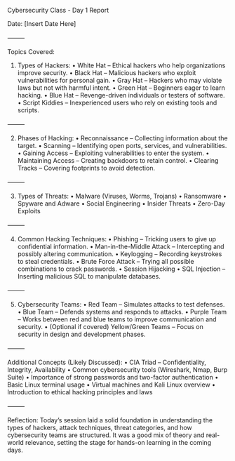 Cybersecurity Class - Day 1 Report

Date: [Insert Date Here]

⸻

Topics Covered:

1. Types of Hackers:
	•	White Hat – Ethical hackers who help organizations improve security.
	•	Black Hat – Malicious hackers who exploit vulnerabilities for personal gain.
	•	Gray Hat – Hackers who may violate laws but not with harmful intent.
	•	Green Hat – Beginners eager to learn hacking.
	•	Blue Hat – Revenge-driven individuals or testers of software.
	•	Script Kiddies – Inexperienced users who rely on existing tools and scripts.

⸻

2. Phases of Hacking:
	•	Reconnaissance – Collecting information about the target.
	•	Scanning – Identifying open ports, services, and vulnerabilities.
	•	Gaining Access – Exploiting vulnerabilities to enter the system.
	•	Maintaining Access – Creating backdoors to retain control.
	•	Clearing Tracks – Covering footprints to avoid detection.

⸻

3. Types of Threats:
	•	Malware (Viruses, Worms, Trojans)
	•	Ransomware
	•	Spyware and Adware
	•	Social Engineering
	•	Insider Threats
	•	Zero-Day Exploits

⸻

4. Common Hacking Techniques:
	•	Phishing – Tricking users to give up confidential information.
	•	Man-in-the-Middle Attack – Intercepting and possibly altering communication.
	•	Keylogging – Recording keystrokes to steal credentials.
	•	Brute Force Attack – Trying all possible combinations to crack passwords.
	•	Session Hijacking
	•	SQL Injection – Inserting malicious SQL to manipulate databases.

⸻

5. Cybersecurity Teams:
	•	Red Team – Simulates attacks to test defenses.
	•	Blue Team – Defends systems and responds to attacks.
	•	Purple Team – Works between red and blue teams to improve communication and security.
	•	(Optional if covered) Yellow/Green Teams – Focus on security in design and development phases.

⸻

Additional Concepts (Likely Discussed):
	•	CIA Triad – Confidentiality, Integrity, Availability
	•	Common cybersecurity tools (Wireshark, Nmap, Burp Suite)
	•	Importance of strong passwords and two-factor authentication
	•	Basic Linux terminal usage
	•	Virtual machines and Kali Linux overview
	•	Introduction to ethical hacking principles and laws

⸻

Reflection:
Today’s session laid a solid foundation in understanding the types of hackers, attack techniques, threat categories, and how cybersecurity teams are structured. It was a good mix of theory and real-world relevance, setting the stage for hands-on learning in the coming days.

